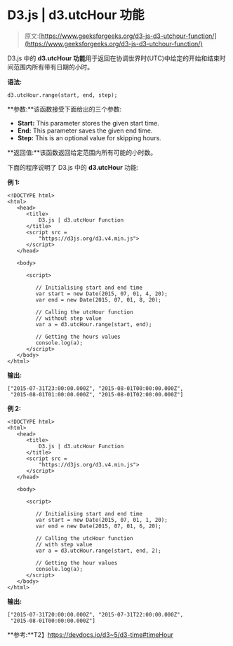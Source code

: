 # D3.js | d3.utcHour 功能

> 原文:[https://www.geeksforgeeks.org/d3-js-d3-utchour-function/](https://www.geeksforgeeks.org/d3-js-d3-utchour-function/)

D3.js 中的 **d3.utcHour 功能**用于返回在协调世界时(UTC)中给定的开始和结束时间范围内所有带有日期的小时。

**语法:**

```
d3.utcHour.range(start, end, step);
```

**参数:**该函数接受下面给出的三个参数:

*   **Start:** This parameter stores the given start time.
*   **End:** This parameter saves the given end time.
*   **Step:** This is an optional value for skipping hours.

**返回值:**该函数返回给定范围内所有可能的小时数。

下面的程序说明了 D3.js 中的 **d3.utcHour** 功能:

**例 1:**

```
<!DOCTYPE html>
<html>
   <head>
      <title>
          D3.js | d3.utcHour Function 
      </title>
      <script src =
          "https://d3js.org/d3.v4.min.js">
      </script>
   </head>

   <body>

      <script>

         // Initialising start and end time
         var start = new Date(2015, 07, 01, 4, 20);
         var end = new Date(2015, 07, 01, 8, 20);

         // Calling the utcHour function
         // without step value
         var a = d3.utcHour.range(start, end);

         // Getting the hours values
         console.log(a);
      </script>
   </body>
</html>
```

**输出:**

```
["2015-07-31T23:00:00.000Z", "2015-08-01T00:00:00.000Z",
 "2015-08-01T01:00:00.000Z", "2015-08-01T02:00:00.000Z"]

```

**例 2:**

```
<!DOCTYPE html>
<html>
   <head>
      <title>
          D3.js | d3.utcHour Function 
      </title>
      <script src =
          "https://d3js.org/d3.v4.min.js">
      </script>
   </head>

   <body>

      <script>

         // Initialising start and end time
         var start = new Date(2015, 07, 01, 1, 20);
         var end = new Date(2015, 07, 01, 6, 20);

         // Calling the utcHour function
         // with step value
         var a = d3.utcHour.range(start, end, 2);

         // Getting the hour values
         console.log(a);
      </script>
   </body>
</html>
```

**输出:**

```
["2015-07-31T20:00:00.000Z", "2015-07-31T22:00:00.000Z",
 "2015-08-01T00:00:00.000Z"]

```

**参考:**T2】https://devdocs.io/d3~5/d3-time#timeHour